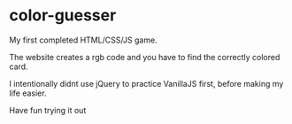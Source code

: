 # color-guesser

My first completed HTML/CSS/JS game.

The website creates a rgb code and you have to find the correctly colored card.

I intentionally didnt use jQuery to practice VanillaJS first, before making my life easier.

Have fun trying it out
